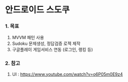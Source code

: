 # 안드로이드 스도쿠


### 1. 목표
1) MVVM 패턴 사용
2) Sudoku 문제생성, 정답검증 로젝 제작
3) 구글플레이 게임서비스 연동 (로그인, 랭킹 등)

### 2. 참고
1) UI : https://www.youtube.com/watch?v=o6P05m0E9z4

